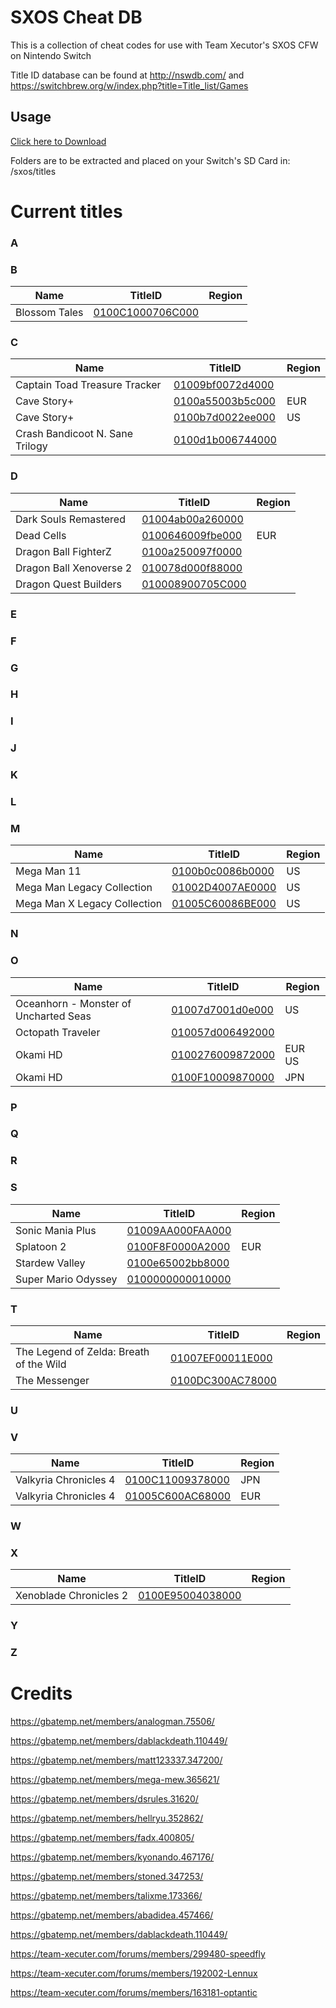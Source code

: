 # SXOS Cheat DB

This is a collection of cheat codes for use with Team Xecutor's SXOS CFW on Nintendo Switch

Title ID database can be found at http://nswdb.com/ and https://switchbrew.org/w/index.php?title=Title_list/Games

## Usage
[Click here to Download](../../archive/master.zip "SXOS CheatDB")

Folders are to be extracted and placed on your Switch's SD Card in: /sxos/titles

# Current titles

### A

### B
|Name|TitleID|Region
|--|--|--
|Blossom Tales|[0100C1000706C000](../../tree/master/0100C1000706C000/cheats)|

### C
|Name|TitleID|Region
|--|--|--
|Captain Toad Treasure Tracker|[01009bf0072d4000](../../tree/master/01009bf0072d4000/cheats)|
|Cave Story+|[0100a55003b5c000](../../tree/master/0100a55003b5c000/cheats)|EUR
|Cave Story+|[0100b7d0022ee000](../../tree/master/0100b7d0022ee000/cheats)|US
|Crash Bandicoot N. Sane Trilogy|[0100d1b006744000](../../tree/master/0100d1b006744000/cheats)|


### D
|Name|TitleID|Region
|--|--|--
|Dark Souls Remastered|[01004ab00a260000](../../tree/master/01004ab00a260000/cheats)|
|Dead Cells|[0100646009fbe000](../../tree/master/0100646009fbe000/cheats)|EUR
|Dragon Ball FighterZ|[0100a250097f0000](../../tree/master/0100a250097f0000/cheats)|
|Dragon Ball Xenoverse 2|[010078d000f88000](../../tree/master/010078d000f88000/cheats)|
|Dragon Quest Builders|[010008900705C000](../../tree/master/010008900705C000/cheats)|

### E

### F

### G

### H

### I

### J

### K

### L

### M
|Name|TitleID|Region
|--|--|--
|Mega Man 11|[0100b0c0086b0000](../../tree/master/0100b0c0086b0000/cheats)|US
|Mega Man Legacy Collection|[01002D4007AE0000](../../tree/master/01002D4007AE0000/cheats)|US
|Mega Man X Legacy Collection|[01005C60086BE000](../../tree/master/01005C60086BE000/cheats)|US

### N

### O
|Name|TitleID|Region
|--|--|--
|Oceanhorn - Monster of Uncharted Seas|[01007d7001d0e000](../../tree/master/01007d7001d0e000/cheats)|US
|Octopath Traveler|[010057d006492000](../../tree/master/010057d006492000/cheats)|
|Okami HD|[0100276009872000](../../tree/master/0100276009872000/cheats)|EUR US
|Okami HD|[0100F10009870000](../../tree/master/0100F10009870000/cheats)|JPN

### P

### Q

### R

### S
|Name|TitleID|Region
|--|--|--
|Sonic Mania Plus|[01009AA000FAA000](../../tree/master/01009AA000FAA000/cheats)|
|Splatoon 2|[0100F8F0000A2000](../../tree/master/0100F8F0000A2000/cheats)|EUR
|Stardew Valley|[0100e65002bb8000](../../tree/master/0100e65002bb8000/cheats)|
|Super Mario Odyssey|[0100000000010000](../../tree/master/0100000000010000/cheats)|

### T
|Name|TitleID|Region
|--|--|--
|The Legend of Zelda: Breath of the Wild|[01007EF00011E000](../../tree/master/01007EF00011E000/cheats)|
|The Messenger|[0100DC300AC78000](../../tree/master/0100DC300AC78000/cheats)|

### U

### V
|Name|TitleID|Region
|--|--|--
|Valkyria Chronicles 4|[0100C11009378000](../../tree/master/0100C11009378000/cheats)|JPN
|Valkyria Chronicles 4|[01005C600AC68000](../../tree/master/01005C600AC68000/cheats)|EUR

### W

### X
|Name|TitleID|Region
|--|--|--
|Xenoblade Chronicles 2|[0100E95004038000](../../tree/master/0100E95004038000/cheats)|

### Y

### Z

# Credits
https://gbatemp.net/members/analogman.75506/ 

https://gbatemp.net/members/dablackdeath.110449/

https://gbatemp.net/members/matt123337.347200/

https://gbatemp.net/members/mega-mew.365621/

https://gbatemp.net/members/dsrules.31620/

https://gbatemp.net/members/hellryu.352862/

https://gbatemp.net/members/fadx.400805/

https://gbatemp.net/members/kyonando.467176/

https://gbatemp.net/members/stoned.347253/

https://gbatemp.net/members/talixme.173366/

https://gbatemp.net/members/abadidea.457466/

https://gbatemp.net/members/dablackdeath.110449/

https://team-xecuter.com/forums/members/299480-speedfly

https://team-xecuter.com/forums/members/192002-Lennux

https://team-xecuter.com/forums/members/163181-optantic
